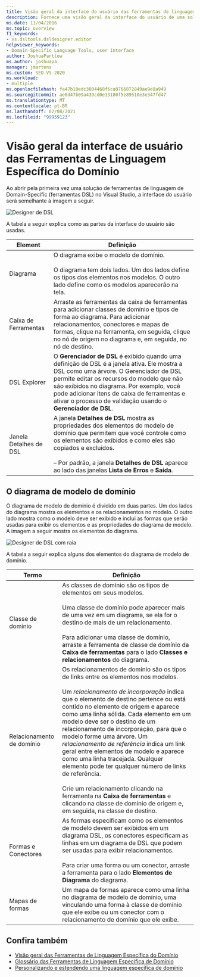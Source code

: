 ```yaml
---
title: Visão geral da interface do usuário das ferramentas de linguagem Domain-Specific
description: Fornece uma visão geral da interface do usuário de uma solução de ferramentas de linguagem específica de domínio no Visual Studio.
ms.date: 11/04/2016
ms.topic: overview
f1_keywords:
- vs.dsltools.dsldesigner.editor
helpviewer_keywords:
- Domain-Specific Language Tools, user interface
author: JoshuaPartlow
ms.author: joshuapa
manager: jmartens
ms.custom: SEO-VS-2020
ms.workload:
- multiple
ms.openlocfilehash: fa47b10edc3804468f6ca0766872849ae9e8a949
ms.sourcegitcommit: ae6d47b09a439cd0e13180f5e89510e3e347fd47
ms.translationtype: MT
ms.contentlocale: pt-BR
ms.lasthandoff: 02/08/2021
ms.locfileid: "99959123"
---
```

# <a name="overview-of-the-domain-specific-language-tools-user-interface"></a>Visão geral da interface de usuário das Ferramentas de Linguagem Específica do Domínio
Ao abrir pela primeira vez uma solução de ferramentas de linguagem de Domain-Specific (ferramentas DSL) no Visual Studio, a interface do usuário será semelhante à imagem a seguir.

 ![Designer de DSL](../modeling/media/dsl_designer.png)

 A tabela a seguir explica como as partes da interface do usuário são usadas.

|**Element**|**Definição**|
|-|-|
|Diagrama|O diagrama exibe o modelo de domínio.<br /><br /> O diagrama tem dois lados. Um dos lados define os tipos dos elementos nos modelos. O outro lado define como os modelos aparecerão na tela.|
|Caixa de Ferramentas|Arraste as ferramentas da caixa de ferramentas para adicionar classes de domínio e tipos de forma ao diagrama. Para adicionar relacionamentos, conectores e mapas de formas, clique na ferramenta, em seguida, clique no nó de origem no diagrama e, em seguida, no nó de destino.|
|DSL Explorer|O **Gerenciador de DSL** é exibido quando uma definição de DSL é a janela ativa. Ele mostra a DSL como uma árvore. O Gerenciador de DSL permite editar os recursos do modelo que não são exibidos no diagrama. Por exemplo, você pode adicionar itens de caixa de ferramentas e ativar o processo de validação usando o **Gerenciador de DSL**.|
|Janela Detalhes de DSL|A janela **Detalhes de DSL** mostra as propriedades dos elementos do modelo de domínio que permitem que você controle como os elementos são exibidos e como eles são copiados e excluídos.<br /><br /> – Por padrão, a janela **Detalhes de DSL** aparece ao lado das janelas **Lista de Erros** e **Saída**.|

## <a name="the-domain-model-diagram"></a>O diagrama de modelo de domínio
 O diagrama de modelo de domínio é dividido em duas partes. Um dos lados do diagrama mostra os elementos e os relacionamentos no modelo. O outro lado mostra como o modelo deve ser exibido e inclui as formas que serão usadas para exibir os elementos e as propriedades do diagrama de modelo. A imagem a seguir mostra os elementos do diagrama.

 ![Designer de DSL com raia](../modeling/media/dsl_desinger.png)

 A tabela a seguir explica alguns dos elementos do diagrama de modelo de domínio.

|**Termo**|**Definição**|
|-|-|
|Classe de domínio|As classes de domínio são os tipos de elementos em seus modelos.<br /><br /> Uma classe de domínio pode aparecer mais de uma vez em um diagrama, se ela for o destino de mais de um relacionamento.<br /><br /> Para adicionar uma classe de domínio, arraste a ferramenta de classe de domínio da **Caixa de ferramentas** para o lado **Classes e relacionamentos** do diagrama.|
|Relacionamento de domínio|Os relacionamentos de domínio são os tipos de links entre os elementos nos modelos.<br /><br /> Um *relacionamento de incorporação* indica que o elemento de destino pertence ou está contido no elemento de origem e aparece como uma linha sólida. Cada elemento em um modelo deve ser o destino de um relacionamento de incorporação, para que o modelo forme uma árvore. Um *relacionamento de referência* indica um link geral entre elementos de modelo e aparece como uma linha tracejada. Qualquer elemento pode ter qualquer número de links de referência.<br /><br /> Crie um relacionamento clicando na ferramenta na **Caixa de ferramentas** e clicando na classe de domínio de origem e, em seguida, na classe de destino.|
|Formas e Conectores|As formas especificam como os elementos de modelo devem ser exibidos em um diagrama DSL, os conectores especificam as linhas em um diagrama de DSL que podem ser usadas para exibir relacionamentos.<br /><br /> Para criar uma forma ou um conector, arraste a ferramenta para o lado **Elementos de Diagrama** do diagrama.|
|Mapas de formas|Um mapa de formas aparece como uma linha no diagrama de modelo de domínio, uma vinculando uma forma à classe de domínio que ele exibe ou um conector com o relacionamento de domínio que ele exibe.|

## <a name="see-also"></a>Confira também

- [Visão geral das Ferramentas de Linguagem Específica do Domínio](../modeling/overview-of-domain-specific-language-tools.md)
- [Glossário das Ferramentas de Linguagem Específica de Domínio](/previous-versions/bb126564(v=vs.100))
- [Personalizando e estendendo uma linguagem específica de domínio](../modeling/customizing-and-extending-a-domain-specific-language.md)